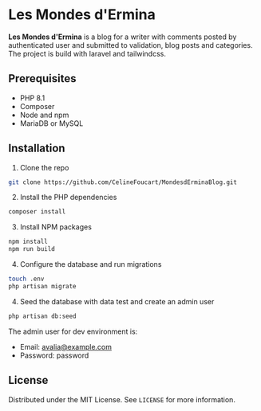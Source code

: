 # Les Mondes d'Ermina

**Les Mondes d'Ermina** is a blog for a writer with comments posted by authenticated user and submitted to validation, blog posts and categories.
The project is build with laravel and tailwindcss.

## Prerequisites

* PHP 8.1
* Composer
* Node and npm
* MariaDB or MySQL

## Installation

1. Clone the repo
```sh
git clone https://github.com/CelineFoucart/MondesdErminaBlog.git

```
2. Install the PHP dependencies
```sh
composer install
```

3. Install NPM packages
```bash
npm install
npm run build
```

4. Configure the database and run migrations
```bash
touch .env
php artisan migrate
```

4. Seed the database with data test and create an admin user
```bash
php artisan db:seed
```

The admin user for dev environment is:
* Email: avalia@example.com
* Password: password

## License

Distributed under the MIT License. See `LICENSE` for more information.
